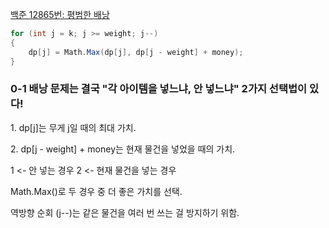 [백준 12865번: 평범한 배낭](https://github.com/Syldris/Baekjoon-Study/tree/main/C%23/%EB%B0%B1%EC%A4%80/Gold/12865.%E2%80%85%ED%8F%89%EB%B2%94%ED%95%9C%E2%80%85%EB%B0%B0%EB%82%AD)

```csharp
for (int j = k; j >= weight; j--)
{
    dp[j] = Math.Max(dp[j], dp[j - weight] + money);
}
```
<h3>0-1 배낭 문제는 결국 "각 아이템을 넣느냐, 안 넣느냐" 2가지 선택법이 있다!</h3>

<p>1. dp[j]는 무게 j일 때의 최대 가치.</p>
<p>2. dp[j - weight] + money는 현재 물건을 넣었을 때의 가치.</p>

1 <- 안 넣는 경우 2 <- 현재 물건을 넣는 경우

Math.Max()로 두 경우 중 더 좋은 가치를 선택.

역방향 순회 (j--)는 같은 물건을 여러 번 쓰는 걸 방지하기 위함.
